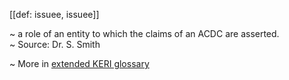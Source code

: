 [[def: issuee, issuee]]

~ a role of an entity to which the claims of an ACDC are asserted.  
~ Source: Dr. S. Smith

~ More in <a href="https://weboftrust.github.io/WOT-terms/docs/glossary/issuee">extended KERI glossary</a>
